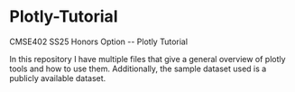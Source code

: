 # Plotly-Tutorial
CMSE402 SS25 Honors Option -- Plotly Tutorial

In this repository I have multiple files that give a general overview of plotly tools and how to use them. Additionally, the sample dataset used is a publicly available dataset.
